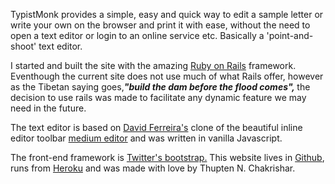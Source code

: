 <p>TypistMonk provides a simple, easy and quick way to edit a sample letter or write your own on the browser and print it with ease, without the need to open a text editor or login to an online service etc. Basically a 'point-and-shoot' text editor.</p>


<p>I started and built the site with the amazing <a href="http://rubyonrails.org"> Ruby on Rails</a> framework. Eventhough the current site does not use much of what Rails offer, however as the Tibetan saying goes,<strong><em>"build the dam before the flood comes",</em> </strong>the decision to use rails was made to facilitate any dynamic feature we may need in the future. </p>

<p>The text editor is based on <a href="https://github.com/daviferreira">David Ferreira's</a> clone of the beautiful inline editor toolbar <a href="https://medium.com">medium editor</a> and  was written in vanilla Javascript.</p>

<p>The front-end framework is <a href="http://getbootstrap.com">Twitter's bootstrap.</a> This website lives in <a href="http://github.com">Github</a>, runs from <a href="http://heroku.com">Heroku</a> and was made with love by Thupten N. Chakrishar.</p>